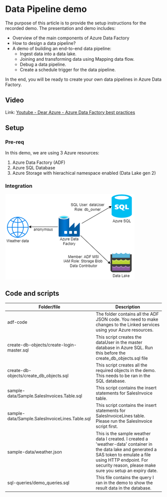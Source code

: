 # Data Pipeline demo
The purpose of this article is to provide the setup instructions for the recorded demo. The presentation and demo includes: 
- Overview of the main components of Azure Data Factory
- How to design a data pipeline?
- A demo of building an end-to-end data pipeline:
    - Ingest data into a data lake.
    - Joining and transforming data using Mapping data flow.
    - Debug a data pipeline.
    - Create a schedule trigger for the data pipeline.

In the end, you will be ready to create your own data pipelines in Azure Data Factory. 

## Video
Link: [Youtube - Dear Azure - Azure Data Factory best practices](https://www.youtube.com/watch?v=9Q8aumWk9Ww)

## Setup
### Pre-req
In this demo, we are using 3 Azure resources: 
1. Azure Data Factory (ADF)
1. Azure SQL Database
1. Azure Storage with hierachical namespace enabled (Data Lake gen 2)  

### Integration
![Service integration](./images/ADF-data-pipeline-integration.png)


## Code and scripts
| Folder/file | Description |
| --- | --- |
| adf-code | The folder contains all the ADF JSON code. You need to make changes to the Linked services using your Azure resources. |
| create-db-objects/create-login-master.sql | This script creates the dataUser in the master database in Azure SQL. Run this before the create_db_objects.sql file |
| create-db-objects/create_db_objects.sql | This script creates all the required objects in the demo. This needs to be ran in the SQL database. |
| sample-data/Sample.SalesInvoices.Table.sql | This script contains the insert statements for SalesInvoice table. |
| sample-data/Sample.SalesInvoiceLines.Table.sql | This script contains the insert statements for SalesInvoiceLines table. Please run the SalesInvoice script first. |
| sample-data/weather.json | This is the sample weather data I created. I created a 'weather-data' container in the data lake and generated a SAS token to emulate a file using HTTP endpoint. For security reason, please make sure you setup an expiry date. |
| sql-queries/demo_queries.sql | This file contains the query I ran in the demo to show the result data in the database. |

